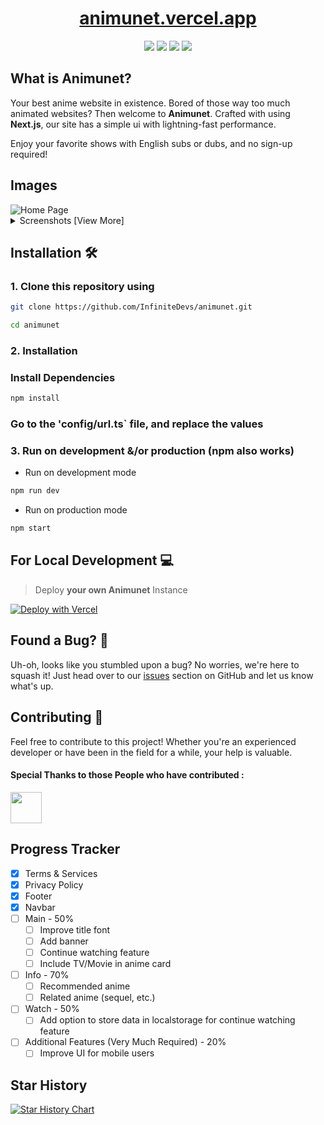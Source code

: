<h1 align="center">
    <a href="https://animunet.vercel.app">animunet.vercel.app</a>
</h1>

<p align="center">
  <a href="#"><img src="https://img.shields.io/badge/typescript-%23007acc.svg?style=for-the-badge&logo=typescript&logoColor=%23ffffff"/></a>
  <a href="#"><img src="https://img.shields.io/badge/nextUI-%23ffffff.svg?style=for-the-badge&logo=nextui&logoColor=black"/></a>
  <a href="#"><img src="https://img.shields.io/badge/nextjs-%2320232a.svg?style=for-the-badge&logo=nextdotjs&logoColor=white"/></a>
  <a href="#"><img src="https://img.shields.io/badge/vercel-%23000000.svg?style=for-the-badge&logo=vercel&logoColor=white"/></a>
</p>

## What is Animunet?

Your best anime website in existence. Bored of those way too much animated websites? Then welcome to **Animunet**. 
Crafted with using **Next.js**, our site has a simple ui with lightning-fast performance.

Enjoy your favorite shows with English subs or dubs, and no sign-up required!


## Images

<div style="text-align: left;">
  <img src="https://api.microlink.io/?url=https://animunet.vercel.app&screenshot=true&meta=false&embed=screenshot.url&waitForTimeout=3000&type=jpeg&overlay.browser=dark&overlay.background=linear-gradient%28225deg%2C+%23FF057C+0%25%2C+%238D0B93+50%25%2C+%23321575+100%25%29" alt="Home Page" style="max-width: 70%;" >
  <details>
  <summary>Screenshots [View More]</summary>
  <br>
  <img src="https://api.microlink.io/?url=https://animunet.vercel.app/watch/ore-dake-level-up-na-ken?episode=2&screenshot=true&meta=false&embed=screenshot.url&waitForTimeout=4400&type=jpeg&overlay.browser=dark&overlay.background=linear-gradient%28225deg%2C+%23FF057C+0%25%2C+%238D0B93+50%25%2C+%23321575+100%25%29" alt="Watch Page" style="max-width: 70%;">
  <img src="https://api.microlink.io/?url=https://animunet.vercel.app/info/ore-dake-level-up-na-ken&screenshot=true&meta=false&embed=screenshot.url&waitForTimeout=4500&type=jpeg&overlay.browser=dark&overlay.background=linear-gradient%28225deg%2C+%23FF057C+0%25%2C+%238D0B93+50%25%2C+%23321575+100%25%29" alt="Info" style="max-width: 70%;">
  </details>
</div>

## Installation 🛠️

### 1. Clone this repository using

```bash
git clone https://github.com/InfiniteDevs/animunet.git
```

```bash
cd animunet
```

### 2. Installation

### Install Dependencies

```bash
npm install
```

### Go to the 'config/url.ts` file, and replace the values

### 3. Run on development &/or production (npm also works)

- Run on development mode

```bash
npm run dev
```

- Run on production mode

```bash
npm start
```

## For Local Development 💻

> Deploy **your own Animunet** Instance

[![Deploy with Vercel](https://vercel.com/button)](https://vercel.com/new/clone?repository-url=https%3A%2F%2Fgithub.com%2FInfiniteDevs%2Fanimunet&project-name=animunet&repository-name=animunet)

## Found a Bug? 🐞

Uh-oh, looks like you stumbled upon a bug? No worries, we're here to squash it! Just head over to our [issues](https://github.com/InfiniteDevs/animunet/issues) section on GitHub and let us know what's up.

## Contributing 📝

Feel free to contribute to this project! Whether you're an experienced developer or have been in the field for a while, your help is valuable.
 
#### Special Thanks to those People who have contributed :

<img width="50" src="https://contrib.rocks/image?repo=InfiniteDevs/animunet" />

## **Progress Tracker**
- [x] Terms & Services
- [x] Privacy Policy
- [x] Footer
- [x] Navbar
- [ ] Main - 50%
  - [ ] Improve title font
  - [ ] Add banner
  - [ ] Continue watching feature
  - [ ] Include TV/Movie in anime card
- [ ] Info - 70%
  - [ ] Recommended anime
  - [ ] Related anime (sequel, etc.)
- [ ] Watch - 50%
  - [ ] Add option to store data in localstorage for continue watching feature
- [ ] Additional Features (Very Much Required) - 20%
  - [ ] Improve UI for mobile users

## Star History

<a href="https://github.com/InfiniteDevs/animunet">
 <picture>
   <source media="(prefers-color-scheme: dark)" srcset="https://api.star-history.com/svg?repos=InfiniteDevs/animunet&type=Date&theme=dark" />
   <source media="(prefers-color-scheme: light)" srcset="https://api.star-history.com/svg?repos=InfiniteDevs/animunet&type=Date" />
   <img alt="Star History Chart" src="https://api.star-history.com/svg?repos=InfiniteDevs/animunet&type=Date" />
 </picture>
</a>
